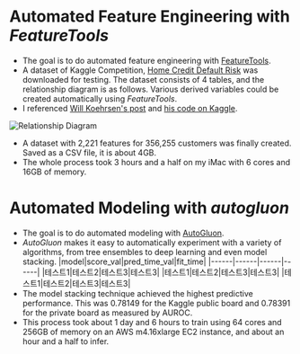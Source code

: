 # Automated Feature Engineering with *FeatureTools*
* The goal is to do automated feature engineering with [FeatureTools](https://www.featuretools.com).
* A dataset of Kaggle Competition, [Home Credit Default Risk](https://www.kaggle.com/c/home-credit-default-risk/overview/description) was downloaded for testing. The dataset consists of 4 tables, and the relationship diagram is as follows. Various derived variables could be created automatically using *FeatureTools*.
* I referenced [Will Koehrsen's post](https://towardsdatascience.com/automated-feature-engineering-in-python-99baf11cc219 ) and [his code on Kaggle](https://www.kaggle.com/willkoehrsen/feature-engineering-using-feature-tools).
  
![Relationship Diagram](https://aldente0630.github.io/assets/home_credit.png)  

* A dataset with 2,221 features for 356,255 customers was finally created. Saved as a CSV file, it is about 4GB.
* The whole process took 3 hours and a half on my iMac with 6 cores and 16GB of memory.

# Automated Modeling with *autogluon*
* The goal is to do automated modeling with [AutoGluon](https://auto.gluon.ai/stable/index.html#). 
* *AutoGluon* makes it easy to automatically experiment with a variety of algorithms, from tree ensembles to deep learning and even model stacking.
|model|score_val|pred_time_val|fit_time|
|------|------|------|------|
|테스트1|테스트2|테스트3|테스트3|
|테스트1|테스트2|테스트3|테스트3|
|테스트1|테스트2|테스트3|테스트3|
* The model stacking technique achieved the highest predictive performance. This was 0.78149 for the Kaggle public board and 0.78391 for the private board as measured by AUROC.
* This process took about 1 day and 6 hours to train using 64 cores and 256GB of memory on an AWS m4.16xlarge EC2 instance, and about an hour and a half to infer.

